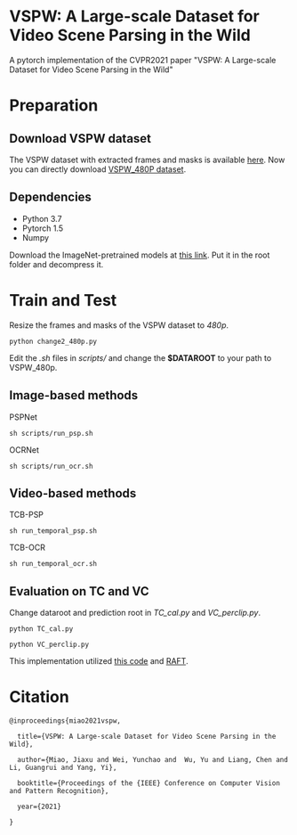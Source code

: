 # VSPW: A Large-scale Dataset for Video Scene Parsing in the Wild

A pytorch implementation of the CVPR2021 paper "VSPW: A Large-scale Dataset for Video Scene Parsing in the Wild"

# Preparation

## Download VSPW dataset

The VSPW dataset with extracted frames and masks is available [here](https://github.com/sssdddwww2/vspw_dataset_download). Now you can directly download [VSPW_480P dataset](https://github.com/sssdddwww2/vspw_dataset_download).

## Dependencies
 - Python 3.7
 - Pytorch 1.5
 - Numpy

Download the ImageNet-pretrained models at [this link](https://drive.google.com/file/d/1VFmObwlx4d_K7FOjFNk5LhEb3jP8_NaD/view?usp=sharing). Put it in the root folder and decompress it.

# Train and Test

Resize the frames and masks of the VSPW dataset to *480p*. 

```
python change2_480p.py
```

Edit the *.sh* files in *scripts/* and change the **$DATAROOT** to your path to VSPW_480p. 

## Image-based methods

PSPNet

```
sh scripts/run_psp.sh
```

OCRNet

```
sh scripts/run_ocr.sh
```

## Video-based methods

TCB-PSP

```
sh run_temporal_psp.sh
```

TCB-OCR

```
sh run_temporal_ocr.sh
```

## Evaluation on TC and VC

Change dataroot and prediction root in *TC_cal.py* and *VC_perclip.py*.

```
python TC_cal.py
```

```
python VC_perclip.py
```

This implementation utilized [this code](https://github.com/CSAILVision/semantic-segmentation-pytorch) and [RAFT](https://github.com/princeton-vl/RAFT).



# Citation

```
@inproceedings{miao2021vspw,

  title={VSPW: A Large-scale Dataset for Video Scene Parsing in the Wild},

  author={Miao, Jiaxu and Wei, Yunchao and  Wu, Yu and Liang, Chen and Li, Guangrui and Yang, Yi},

  booktitle={Proceedings of the {IEEE} Conference on Computer Vision and Pattern Recognition},

  year={2021}

}
```



